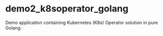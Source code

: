 # demo2_k8soperator_golang
Demo application containing Kubernetes (K8s) Operator solution in pure Golang. 
